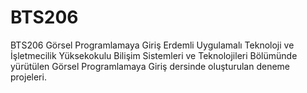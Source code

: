 # BTS206
BTS206 Görsel Programlamaya Giriş
Erdemli Uygulamalı Teknoloji ve İşletmecilik Yüksekokulu
Bilişim Sistemleri ve Teknolojileri Bölümünde yürütülen
Görsel Programlamaya Giriş dersinde oluşturulan deneme projeleri.
